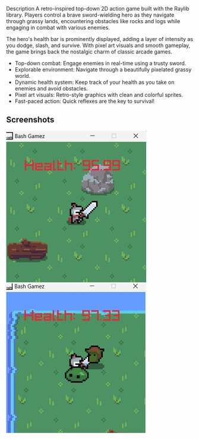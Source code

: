 Description
A retro-inspired top-down 2D action game built with the Raylib library. Players control a brave sword-wielding hero as they navigate through grassy lands, encountering obstacles like rocks and logs while engaging in combat with various enemies.

The hero's health bar is prominently displayed, adding a layer of intensity as you dodge, slash, and survive. With pixel art visuals and smooth gameplay, the game brings back the nostalgic charm of classic arcade games.

- Top-down combat: Engage enemies in real-time using a trusty sword.
- Explorable environment: Navigate through a beautifully pixelated grassy world.
- Dynamic health system: Keep track of your health as you take on enemies and avoid obstacles.
- Pixel art visuals: Retro-style graphics with clean and colorful sprites.
- Fast-paced action: Quick reflexes are the key to survival!

## Screenshots

![Gameplay Screenshot 1](GamePlayImages/Screenshot1.jpg)
![Gameplay Screenshot 2](GamePlayImages/Screenshot2.jpg)

